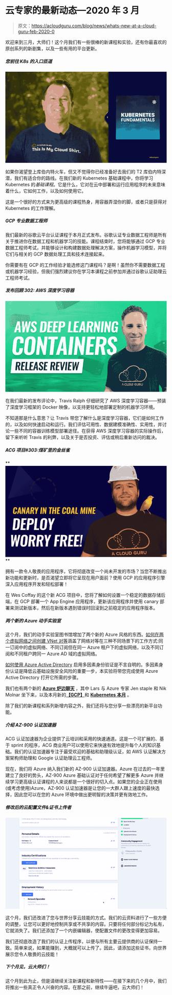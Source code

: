 # 云专家的最新动态—2020 年 3 月

> 原文：<https://acloudguru.com/blog/news/whats-new-at-a-cloud-guru-feb-2020-0>

欢迎来到三月，大师们！这个月我们有一些很棒的新课程和实验，还有你最喜欢的原创系列的新剧集，以及一些有用的平台更新。

##### **您前往 K8s 的入口匝道**

![Kubernetes Deep Dive](img/2a0c76edc944b0627e92937c66e01431.png)

如果你渴望登上库伯内特火车，但又不觉得你已经准备好去我们的 T2 库伯内特深潜，我们有适合你的路线。在我们新的 Kubernetes 基础课程中，你将学习 Kubernetes 的*基础课程*。它是什么，它对在云中部署和运行应用程序的未来意味着什么，它如何工作，以及如何使用它。

这是一个很好的方式来为更高级的课程热身，用容器弄湿你的脚，或者只是获得对 Kubernetes 的工作理解。

##### **GCP 专业数据工程师**

我们最新的谷歌云平台认证课程于本月正式发布。谷歌认证专业数据工程师是所有关于推进你在数据工程和机器学习的技能。课程结束时，您将能够通过 GCP 专业数据工程师考试，并能够设计和构建数据处理解决方案，操作机器学习模型，并将它们与相关的 GCP 数据处理工具和技术连接起来。

你需要有在 GCP 的工作经验才能选修这门课程吗？是啊！虽然你不需要数据工程或机器学习经验，但我们强烈建议你在学习本课程之前参加并通过谷歌认证助理云工程师考试。

##### **发布回顾 302: AWS 深度学习容器**

**![Release_Review_AWS_Deep_Learning_Containers](img/2ed5da54fd714d8828b5c29e198199dc.png)**

在我们最新的发布评论中，Travis Ralph 仔细研究了 AWS 深度学习容器——预装了深度学习框架的 Docker 映像，以支持更轻松地部署定制的机器学习环境。

不知道那是什么意思？让 Travis 带您了解什么是深度学习容器，它们是如何工作的，以及如何快速启动和运行。我们评估可用性、数据建模准确性、实用性，并讨论一些不同的容器训练模型部署途径。在获得 AWS 深度学习容器的实际操作后，留下来听听 Travis 的利弊，以及关于是否投资、评估或稍后重新访问的裁决。

##### ACG 项目#303:煤矿里的金丝雀

**![ACG Project Canary](img/69190c98ed5e8028cb4ecc5c4edf401d.png)
**

拥有一款令人敬畏的应用程序，它将彻底改变一个尚未开发的市场？当您不断推出新功能和更新时，是否渴望立即将它呈现在用户面前？使用 GCP 的应用程序引擎深入应用程序开发和轻松部署！

在 Wes Coffay 的这个新 ACG 项目中，您将了解如何设置一个稳定的数据存储后端，在 GCP 部署一个 App Engine 应用程序，更新该应用程序并使用 canary 部署来测试新版本，然后在新版本遇到错误时回滚到之前稳定的应用程序版本。

##### **两个新的 Azure 动手实验室**

这个月，我们的动手实验室图书馆增加了两个新的 Azure 风格的东西。[如何在两个虚拟网络之间创建 VNet 对等](https://learn.acloud.guru/lab/vnet-peering-between-virtual-networks)涵盖了网络对等在三种不同场景下的工作方式:同一订阅中的虚拟网络、不同订阅但在同一 Azure 租户下的虚拟网络，以及不同订阅和不同租户跨同一 Azure AD 域的虚拟网络。

[如何使用 Azure Active Directory](https://learn.acloud.guru/lab/mfa-with-azure-ad) 启用多因素身份验证是不言自明的。多因素身份认证是降低云基础设施安全风险的重要一步，本实验将带您完成使用 Azure Active Directory 打开它所需的步骤。

我们也有两个新的 [**Azure 炉边聊天**](https://acloud.guru/series/azure-chats) ，其中 Lars 与 Azure 专家 Jen staple 和 Nik Molnar 坐下来，以及本月新的[**【GCP】**](https://acloud.guru/series/gcp-this-month?_ga)和 [**Kubernetes 本月**](https://acloud.guru/series/kubernetes-this-month?_ga) 。

除了我们的新课程和系列新增内容之外，我们还将与您分享一些漂亮的新平台功能。

##### **介绍 AZ-900 认证加速器**

ACG 认证加速器为企业提供了云培训和采用的快速通道。这是一个可扩展的、基于 sprint 的程序，ACG 商业用户可以使用它来快速有效地提升每个人的知识基础。我们的认证加速器专注于最受欢迎的基础和助理级认证，如 AWS 认证解决方案架构师助理和 Google 认证助理云工程师。

现在，我们将 Azure 纳入我们新的 AZ-900 认证加速器。Azure 在过去的一年里建立了良好的势头，AZ-900 Azure 基础认证对于任何希望了解更多 Azure 并继续学习更高级认证课程的人来说都是一个很好的切入点。如果您的企业正在使用(或考虑使用)Azure，AZ-900 认证加速器是让您的一大群人跟上速度的最快选择，因此您可以在您的 Azure 环境中做出更明智的决策并更有效地工作。

##### **修改后的云配置文件&证书上传者**

![CertUploader](img/addb545e43e2c1bf940c57d34742df52.png)

这个月，我们还改进了您与世界分享云技能的方式。我们的云资料进行了一些方便的调整，让您可以更好地控制共享或不共享的内容。只要将任何部分标记为私有，它就消失了。我们还添加了一个内嵌编辑器，使配置文件的更改变得更加容易。

我们还彻底改造了我们的认证上传程序，以便与所有主要云提供商的认证保持一致。简单来说，如果能赚到，大概就可以上传了。因此，请添加这些证书，向世界展示您令人敬畏的云技能！

##### **下个月见，云大师们！**

这个月到此为止，但是请继续关注新课程和新特性——在接下来的几个月中，我们将推出一些真正令人兴奋的内容。在那之前，继续牛逼吧，云大师们！